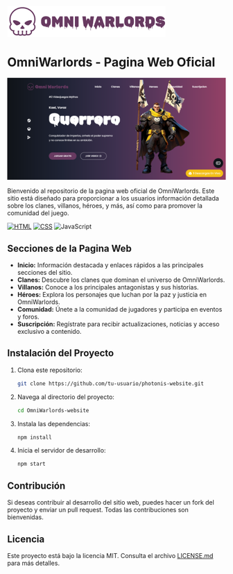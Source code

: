 ![OmniWarlords](/imgs/logo-presentacion.png)

# OmniWarlords - Pagina Web Oficial

![Portada OmniWarlords](/imgs/portada.png)

Bienvenido al repositorio de la pagina web oficial de OmniWarlords. Este sitio está diseñado para proporcionar a los usuarios información detallada sobre los clanes, villanos, héroes, y más, así como para promover la comunidad del juego.

[![HTML](https://img.shields.io/badge/HTML5-E34F26?style=for-the-badge&logo=html5&logoColor=white)](https://developer.mozilla.org/en-US/docs/Web/HTML) [![CSS](https://img.shields.io/badge/CSS3-1572B6?style=for-the-badge&logo=css3&logoColor=white)](https://developer.mozilla.org/en-US/docs/Web/CSS) ![JavaScript](https://img.shields.io/badge/JavaScript-F7DF1E?style=for-the-badge&logo=javascript&logoColor=black)

## Secciones de la Pagina Web

- **Inicio:** Información destacada y enlaces rápidos a las principales secciones del sitio.
- **Clanes:** Descubre los clanes que dominan el universo de OmniWarlords.
- **Villanos:** Conoce a los principales antagonistas y sus historias.
- **Héroes:** Explora los personajes que luchan por la paz y justicia en OmniWarlords.
- **Comunidad:** Únete a la comunidad de jugadores y participa en eventos y foros.
- **Suscripción:** Regístrate para recibir actualizaciones, noticias y acceso exclusivo a contenido.

## Instalación del Proyecto

1. Clona este repositorio:
    ```bash
    git clone https://github.com/tu-usuario/photonis-website.git
    ```

2. Navega al directorio del proyecto:
    ```bash
    cd OmniWarlords-website
    ```

3. Instala las dependencias:
    ```bash
    npm install
    ```

4. Inicia el servidor de desarrollo:
    ```bash
    npm start
    ```

## Contribución

Si deseas contribuir al desarrollo del sitio web, puedes hacer un fork del proyecto y enviar un pull request. Todas las contribuciones son bienvenidas.

## Licencia

Este proyecto está bajo la licencia MIT. Consulta el archivo [LICENSE.md](LICENSE.md) para más detalles.

